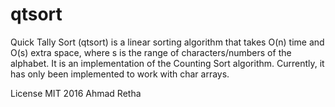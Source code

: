 # qtsort

Quick Tally Sort (qtsort) is a linear sorting algorithm that takes O(n) time
and O(s) extra space, where s is the range of characters/numbers of the
alphabet. It is an implementation of the Counting Sort algorithm. Currently,
it has only been implemented to work with char arrays.

License MIT 2016 Ahmad Retha
